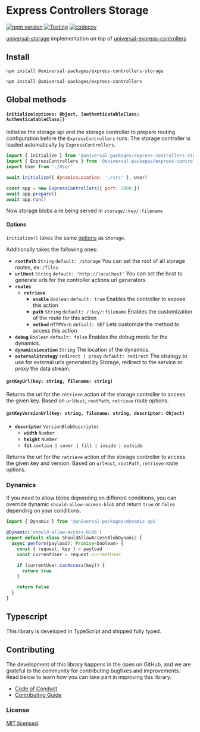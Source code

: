 # Express Controllers Storage

[![npm version](https://badge.fury.io/js/@universal-packages%2Fexpress-controllers-storage.svg)](https://www.npmjs.com/package/@universal-packages/express-controllers-storage)
[![Testing](https://github.com/universal-packages/universal-express-controllers-storage/actions/workflows/testing.yml/badge.svg)](https://github.com/universal-packages/universal-express-controllers-storage/actions/workflows/testing.yml)
[![codecov](https://codecov.io/gh/universal-packages/universal-express-controllers-storage/branch/main/graph/badge.svg?token=CXPJSN8IGL)](https://codecov.io/gh/universal-packages/universal-express-controllers-storage)

[universal-storage](https://github.com/universal-packages/universal-storage) implementation on top of [universal-express-controllers](https://github.com/universal-packages/universal-express-controllers)

## Install

```shell
npm install @universal-packages/express-controllers-storage

npm install @universal-packages/express-controllers
```

## Global methods

#### **`initialize(options: Object, [authenticatableClass: AuthenticatableClass])`**

Initialize the storage api and the storage controller to prepare routing configuration before the `ExpressControllers` runs. The storage controller is loaded automatically by `ExpressControllers`.

```js
import { initialize } from '@universal-packages/express-controllers-storage'
import { ExpressControllers } from '@universal-packages/express-controllers'
import User from './User'

await initialize({ dynamicsLocation: './src' }, User)

const app = new ExpressControllers({ port: 3000 })
await app.prepare()
await app.run()
```

Now storage blobs a re being served in `storage/:key/:filename`

#### Options

`initialize()` takes the same [options](https://github.com/universal-packages/universal-storage#options) as `Storage`.

Additionally takes the following ones:

- **`rootPath`** `String` `default: /storage`
  You can set the root of all storage routes, ex: `/files`
- **`urlHost`** `String` `default: 'http://localhost'`
  You can set the host to generate urls for the controller actions url generators.
- **`routes`**
  - **`retrieve`**
    - **`enable`** `Boolean` `default: true`
      Enables the controller to expose this action
    - **`path`** `String` `default: /:key/:filename`
      Enables the customization of the route for this action
    - **`method`** `HTTPVerb` `default: GET`
      Lets customize the method to access this action
- **`debug`** `Boolean` `default: false`
  Enables the debug mode for the dynamics.
- **`dynamicsLocation`** `String`
  The location of the dynamics.
- **`externalStrategy`** `redirect | proxy` `default: redirect`
  The strategy to use for external urls generated by Storage, redirect to the service or proxy the data stream.

#### **`getKeyUrl(key: string, filename: string)`**

Returns the url for the `retrieve` action of the storage controller to access the given key. Based on `urlHost`, `rootPath`, `retrieve` route options.

#### **`getKeyVersionUrl(key: string, filename: string, descriptor: Object)`**

- **`descriptor`** `VersionBlobDescriptor`
  - **`width`** `Number`
  - **`height`** `Number`
  - **`fit`** `contain | cover | fill | inside | outside`

Returns the url for the `retrieve` action of the storage controller to access the given key and version. Based on `urlHost`, `rootPath`, `retrieve` route options.

### Dynamics

If you need to allow blobs depending on different conditions, you can override dynamic `should-allow-access-blob` and return `true` or `false` depending on your conditions.

```js
import { Dynamic } from '@universal-packages/dynamic-api'

@Dynamic('should-allow-access-blob')
export default class ShouldAllowAccessBlobDynamic {
  async perform(payload): Promise<boolean> {
    const { request, key } = payload
    const currentUser = request.currentUser

    if (currentUser.canAccess(key)) {
      return true
    }

    return false
  }
}
```

## Typescript

This library is developed in TypeScript and shipped fully typed.

## Contributing

The development of this library happens in the open on GitHub, and we are grateful to the community for contributing bugfixes and improvements. Read below to learn how you can take part in improving this library.

- [Code of Conduct](./CODE_OF_CONDUCT.md)
- [Contributing Guide](./CONTRIBUTING.md)

### License

[MIT licensed](./LICENSE).
